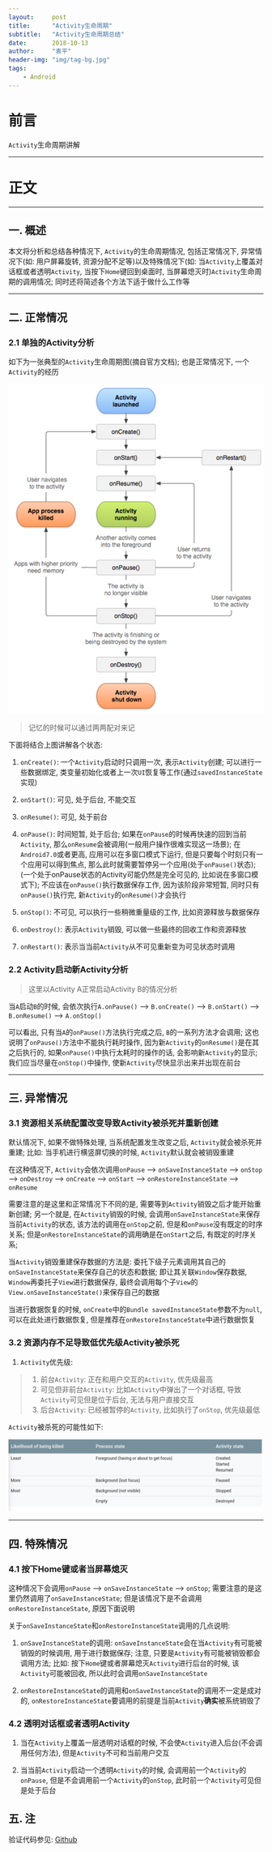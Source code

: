 ```yaml
---
layout:     post
title:      "Activity生命周期"
subtitle:   "Activity生命周期总结"
date:       2018-10-13
author:     "袁平"
header-img: "img/tag-bg.jpg"
tags:
    - Android
---
```


# 前言

`Activity`生命周期讲解

--------------------

# 正文

--------------

## 一. 概述

本文将分析和总结各种情况下, `Activity`的生命周期情况, 包括正常情况下, 异常情况下(如: 用户屏幕旋转, 资源分配不足等)以及特殊情况下(如: 当`Activity`上覆盖对话框或者透明`Activity`, 当按下`Home`键回到桌面时, 当屏幕熄灭时)`Activity`生命周期的调用情况; 同时还将简述各个方法下适于做什么工作等


--------------------------

## 二. 正常情况

### 2.1 单独的Activity分析

如下为一张典型的`Activity`生命周期图(摘自官方文档); 也是正常情况下, 一个`Activity`的经历

![Activity生命周期](/img/post/Activity/Activity生命周期.png)

> 记忆的时候可以通过两两配对来记

下面将结合上图讲解各个状态:

1. `onCreate()`: 一个`Activity`启动时只调用一次, 表示`Activity`创建; 可以进行一些数据绑定, 类变量初始化或者上一次`UI`恢复等工作(通过`savedInstanceState`实现)

2. `onStart()`: 可见, 处于后台, 不能交互

3. `onResume()`: 可见, 处于前台

4. `onPause()`: 时间短暂, 处于后台; 如果在`onPause`的时候再快速的回到当前`Activity`, 那么`onResume`会被调用(一般用户操作很难实现这一场景); 在`Android7.0`或者更高, 应用可以在多窗口模式下运行, 但是只要每个时刻只有一个应用可以得到焦点, 那么此时就需要暂停另一个应用(处于`onPause()`状态); (一个处于onPause状态的Activity可能仍然是完全可见的, 比如说在多窗口模式下); 不应该在`onPause()`执行数据保存工作, 因为该阶段非常短暂, 同时只有`onPause()`执行完,
   新`Activity`的`onResume()`才会执行

5. `onStop()`: 不可见, 可以执行一些稍微重量级的工作, 比如资源释放与数据保存

6. `onDestroy()`: 表示`Activity`销毁, 可以做一些最终的回收工作和资源释放

7. `onRestart()`: 表示当当前`Activity`从不可见重新变为可见状态时调用


### 2.2 Activity启动新Activity分析

> 这里以Activity A正常启动Activity B的情况分析

当`A`启动`B`的时候, 会依次执行`A.onPause()` --> `B.onCreate()` --> `B.onStart()` --> `B.onResume()` --> `A.onStop()`

可以看出, 只有当`A`的`onPause()`方法执行完成之后, `B`的一系列方法才会调用; 这也说明了`onPause()`方法中不能执行耗时操作, 因为新`Activity`的`onResume()`是在其之后执行的, 如果`onPause()`中执行太耗时的操作的话, 会影响新`Activity`的显示; 我们应当尽量在`onStop()`中操作, 使新`Activity`尽快显示出来并出现在前台

-------------------

## 三. 异常情况

###  3.1 资源相关系统配置改变导致Activity被杀死并重新创建

默认情况下, 如果不做特殊处理, 当系统配置发生改变之后, `Activity`就会被杀死并重建; 比如: 当手机进行横竖屏切换的时候, `Activity`默认就会被销毁重建

在这种情况下, `Activity`会依次调用`onPause` --> `onSaveInstanceState` --> `onStop` --> `onDestroy` --> `onCreate` --> `onStart` --> `onRestoreInstanceState` --> `onResume`

需要注意的是这里和正常情况下不同的是, 需要等到`Activity`销毁之后才能开始重新创建; 另一个就是, 在`Activity`销毁的时候, 会调用`onSaveInstanceState`来保存当前`Activity`的状态, 该方法的调用在`onStop`之前, 但是和`onPause`没有既定的时序关系; 但是`onRestoreInstanceState`的调用确是在`onStart`之后, 有既定的时序关系; 

当`Activity`销毁重建保存数据的方法是: 委托下级子元素调用其自己的`onSaveInstanceState`来保存自己的状态和数据; 即让其关联`Window`保存数据, `Window`再委托子`View`进行数据保存, 最终会调用每个子`View`的`View.onSaveInstanceState()`来保存自己的数据

当进行数据恢复的时候, `onCreate`中的`Bundle savedInstanceState`参数不为`null`, 可以在此处进行数据恢复, 但是推荐在`onRestoreInstanceState`中进行数据恢复


### 3.2 资源内存不足导致低优先级Activity被杀死

1. `Activity`优先级:

> 1. 前台`Activity`: 正在和用户交互的`Activity`, 优先级最高
> 2. 可见但非前台`Activity`: 比如`Activity`中弹出了一个对话框, 导致`Activity`可见但是位于后台, 无法与用户直接交互
> 3. 后台`Activity`: 已经被暂停的`Activity`, 比如执行了`onStop`, 优先级最低


`Activity`被杀死的可能性如下:

![](/img/post/Activity/系统杀死Activity.png)


----------------

## 四. 特殊情况

### 4.1 按下Home键或者当屏幕熄灭

这种情况下会调用`onPause` --> `onSaveInstanceState` --> `onStop`; 需要注意的是这里仍然调用了`onSaveInstanceState`; 但是该情况下是不会调用`onRestoreInstanceState`, 原因下面说明

关于`onSaveInstanceState`和`onRestoreInstanceState`调用的几点说明: 

1. `onSaveInstanceState`的调用: `onSaveInstanceState`会在当`Activity`有可能被销毁的时候调用, 用于进行数据保存; 注意, 只要是`Activity`有可能被销毁都会调用方法; 比如: 按下`Home`键或者屏幕熄灭`Activity`进行后台的时候, 该`Activity`可能被回收, 所以此时会调用`onSaveInstanceState`

2. `onRestoreInstanceState`的调用和`onSaveInstanceState`的调用不一定是成对的, `onRestoreInstanceState`要调用的前提是当前`Activity`**确实**被系统销毁了


### 4.2 透明对话框或者透明Activity

1. 当在`Activity`上覆盖一层透明对话框的时候, 不会使`Activity`进入后台(不会调用任何方法), 但是`Activity`不可和当前用户交互

2. 当当前`Activity`启动一个透明`Activity`的时候, 会调用前一个`Activity`的`onPause`, 但是不会调用前一个`Activity`的`onStop`, 此时前一个`Activity`可见但是处于后台



## 五. 注

验证代码参见: [Github](https://github.com/HusterYP/UI/blob/master/UIList/app/src/main/java/com/example/yuanping/uilist/lifecycle/ReadMe.md)

